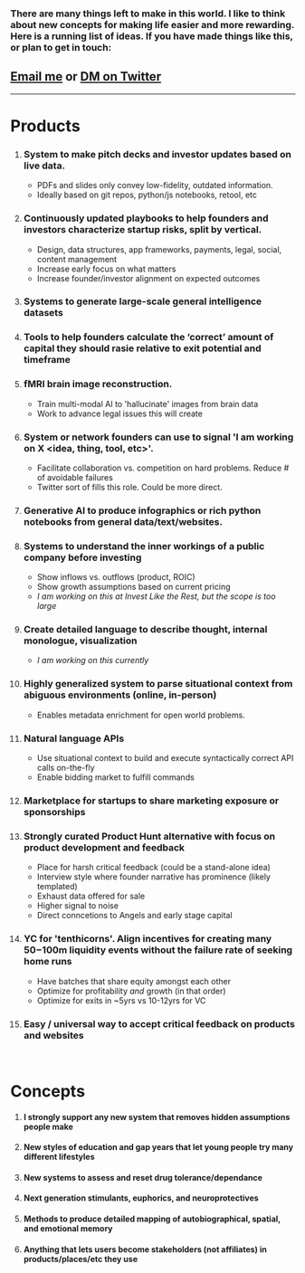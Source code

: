 ### There are many things left to make in this world. I like to think about new concepts for making life easier and more rewarding. Here is a running list of ideas. If you have made things like this, or plan to get in touch: 
## [Email me](mailto:tyler@lastovich.me) or [DM on Twitter](https://twitter.com/tylerlastovich)

---
# Products

1. ### System to make pitch decks and investor updates based on live data. 
    - PDFs and slides only convey low-fidelity, outdated information.
    - Ideally based on git repos, python/js notebooks, retool, etc
2. ### Continuously updated playbooks to help founders and investors characterize startup risks, split by vertical.
    - Design, data structures, app frameworks, payments, legal, social, content management
    - Increase early focus on what matters
    - Increase founder/investor alignment on expected outcomes
3.  ### Systems to generate large-scale general intelligence datasets
4.  ### Tools to help founders calculate the ‘correct’ amount of capital they should rasie relative to exit potential and timeframe
5.  ### fMRI brain image reconstruction.
    - Train multi-modal AI to 'hallucinate' images from brain data []()
    - Work to advance legal issues this will create
6. ### System or network founders can use to signal 'I am working on X <idea, thing, tool, etc>'. 
    - Facilitate collaboration vs. competition on hard problems. Reduce # of avoidable failures
    - Twitter sort of fills this role. Could be more direct. 
7. ### Generative AI to produce infographics or rich python notebooks from general data/text/websites.
8. ### Systems to understand the inner workings of a public company before investing
    - Show inflows vs. outflows (product, ROIC)
    - Show growth assumptions based on current pricing
    - *I am working on this at Invest Like the Rest, but the scope is too large*
9. ### Create detailed language to describe thought, internal monologue, visualization
    - *I am working on this currently*
10. ### Highly generalized system to parse situational context from abiguous environments (online, in-person)
    - Enables metadata enrichment for open world problems. 
11. ### Natural language APIs
    - Use situational context to build and execute syntactically correct API calls on-the-fly
    - Enable bidding market to fulfill commands
12. ### Marketplace for startups to share marketing exposure or sponsorships
13. ### Strongly curated Product Hunt alternative with focus on product development and feedback
    - Place for harsh critical feedback (could be a stand-alone idea)
    - Interview style where founder narrative has prominence (likely templated)
    - Exhaust data offered for sale
    - Higher signal to noise
    - Direct conncetions to Angels and early stage capital
14. ### YC for 'tenthicorns'. Align incentives for creating many $50-$100m liquidity events without the failure rate of seeking home runs
    - Have batches that share equity amongst each other
    - Optimize for profitability *and* growth (in that order)
    - Optimize for exits in ~5yrs vs 10-12yrs for VC
15. ### Easy / universal way to accept critical feedback on products and websites

&nbsp;

# Concepts

1. #### I strongly support any new system that removes hidden assumptions people make
2. #### New styles of education and gap years that let young people try many different lifestyles
3. #### New systems to assess and reset drug tolerance/dependance
4. #### Next generation stimulants, euphorics, and neuroprotectives
5. #### Methods to produce detailed mapping of autobiographical, spatial, and emotional memory
6. #### Anything that lets users become stakeholders (not affiliates) in products/places/etc they use
